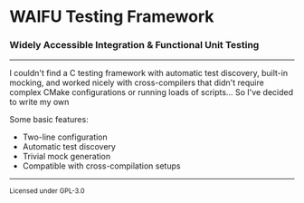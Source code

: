 # WAIFU Testing Framework
### Widely Accessible Integration & Functional Unit Testing

---

I couldn't find a C testing framework with automatic test discovery, built-in mocking, 
and worked nicely with cross-compilers that didn't require complex CMake configurations or
running loads of scripts... So I've decided to write my own

Some basic features:
- Two-line configuration
- Automatic test discovery
- Trivial mock generation
- Compatible with cross-compilation setups

---
<sub>Licensed under GPL-3.0</sub>